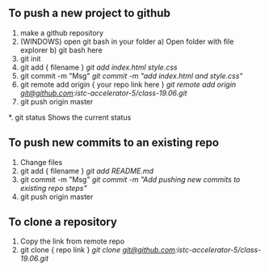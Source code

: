 ## To push a new project to github

1. make a github repository
2. (WINDOWS) open git bash in your folder
  a) Open folder with file explorer
  b) git bash here
3. git init
4. git add { filename }
  _git add index.html style.css_
5. git commit -m "Msg"
  _git commit -m "add index.html and style.css"_
6. git remote add origin { your repo link here }
  _git remote add origin git@github.com:istc-accelerator-5/class-19.06.git_
7. git push origin master

*. git status
  Shows the current status

## To push new commits to an existing repo

1. Change files
2. git add { filename }
  _git add README.md_
3. git commit -m "Msg"
  _git commit -m "Add pushing new commits to existing repo steps"_
4. git push origin master

## To clone a repository

1. Copy the link from remote repo
2. git clone { repo link }
 _git clone git@github.com:istc-accelerator-5/class-19.06.git_